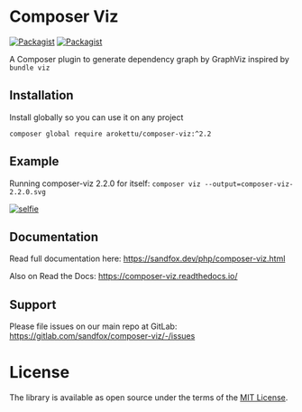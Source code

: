 # Composer Viz

[![Packagist](https://img.shields.io/packagist/v/arokettu/composer-viz.svg?style=flat-square)](https://packagist.org/packages/arokettu/composer-viz)
[![Packagist](https://img.shields.io/github/license/arokettu/composer-viz.svg?style=flat-square)](https://opensource.org/licenses/MIT)

A Composer plugin to generate dependency graph by GraphViz inspired by ``bundle viz``

## Installation

Install globally so you can use it on any project

    composer global require arokettu/composer-viz:^2.2

## Example

Running composer-viz 2.2.0 for itself: ``composer viz --output=composer-viz-2.2.0.svg``

[![selfie](https://sandfox.dev/_images/composer-viz-2.2.0.svg)](https://sandfox.dev/_images/composer-viz-2.2.0.svg)

## Documentation

Read full documentation here: <https://sandfox.dev/php/composer-viz.html>

Also on Read the Docs: <https://composer-viz.readthedocs.io/>

## Support

Please file issues on our main repo at GitLab: <https://gitlab.com/sandfox/composer-viz/-/issues>

# License

The library is available as open source under the terms of the [MIT License].

[MIT License]:  https://opensource.org/licenses/MIT
